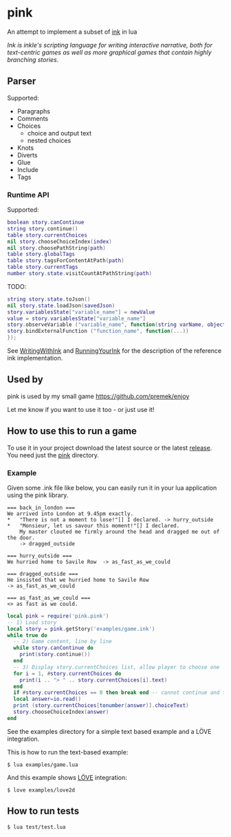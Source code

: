 # pink
An attempt to implement a subset of [ink](https://github.com/inkle/ink) in lua

_Ink is inkle's scripting language for writing interactive narrative, both for text-centric games as well as more graphical games that contain highly branching stories._

## Parser
Supported:
- Paragraphs
- Comments
- Choices
    - choice and output text
    - nested choices
- Knots
- Diverts
- Glue
- Include
- Tags


### Runtime API
Supported:
```lua
boolean story.canContinue
string story.continue()
table story.currentChoices
nil story.chooseChoiceIndex(index)
nil story.choosePathString(path)
table story.globalTags
table story.tagsForContentAtPath(path)
table story.currentTags
number story.state.visitCountAtPathString(path)
```
TODO: 
```lua
string story.state.toJson()
nil story.state.loadJson(savedJson)
story.variablesState["variable_name"] = newValue
value = story.variablesState["variable_name"]
story.observeVariable ("variable_name", function(string varName, object newValue) ) 
story.bindExternalFunction ("function_name", function(...))
});

```
See [WritingWithInk](https://github.com/inkle/ink/blob/master/Documentation/WritingWithInk.md) and [RunningYourInk](https://github.com/inkle/ink/blob/master/Documentation/RunningYourInk.md) for the description of the reference ink implementation.

## Used by
pink is used by my small game https://github.com/premek/enjoy

Let me know if you want to use it too - or just use it!


## How to use this to run a game
To use it in your project download the latest source or the latest [release](../../releases). You need just the [pink](../../tree/master/pink) directory.

### Example
Given some .ink file like below, you can easily run it in your lua application using the pink library.

```ink
=== back_in_london ===
We arrived into London at 9.45pm exactly.
*   "There is not a moment to lose!"[] I declared. -> hurry_outside
*   "Monsieur, let us savour this moment!"[] I declared.
    My master clouted me firmly around the head and dragged me out of the door.
    -> dragged_outside

=== hurry_outside ===
We hurried home to Savile Row  -> as_fast_as_we_could

=== dragged_outside ===
He insisted that we hurried home to Savile Row
-> as_fast_as_we_could

=== as_fast_as_we_could ===
<> as fast as we could.
```


```lua
local pink = require('pink.pink')
-- 1) Load story
local story = pink.getStory('examples/game.ink')
while true do
  -- 2) Game content, line by line
  while story.canContinue do
    print(story.continue())
  end
  -- 3) Display story.currentChoices list, allow player to choose one
  for i = 1, #story.currentChoices do
    print(i .. "> " .. story.currentChoices[i].text)
  end
  if #story.currentChoices == 0 then break end -- cannot continue and there are no choices
  local answer=io.read()
  print (story.currentChoices[tonumber(answer)].choiceText)
  story.chooseChoiceIndex(answer)
end
```

See the examples directory for a simple text based example and a LÖVE integration.

This is how to run the text-based example:

    $ lua examples/game.lua

And this example shows [LÖVE](https://love2d.org) integration:

    $ love examples/love2d

<!-- TODO: short example here -->

## How to run tests
    $ lua test/test.lua
